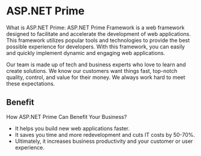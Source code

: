 # ASP.NET Prime

What is ASP.NET Prime:
ASP.NET Prime Framework is a web framework designed to facilitate and accelerate the development of web applications. This framework utilizes popular tools and technologies to provide the best possible experience for developers. With this framework, you can easily and quickly implement dynamic and engaging web applications.

Our team is made up of tech and business experts who love to learn and create solutions. We know our customers want things fast, top-notch quality, control, and value for their money. We always work hard to meet these expectations.

## Benefit

How ASP.NET Prime Can Benefit Your Business?
* It helps you build new web applications faster.
* It saves you time and more redevelopment and cuts IT costs by 50-70%.
* Ultimately, it increases business productivity and your customer or user experience.

